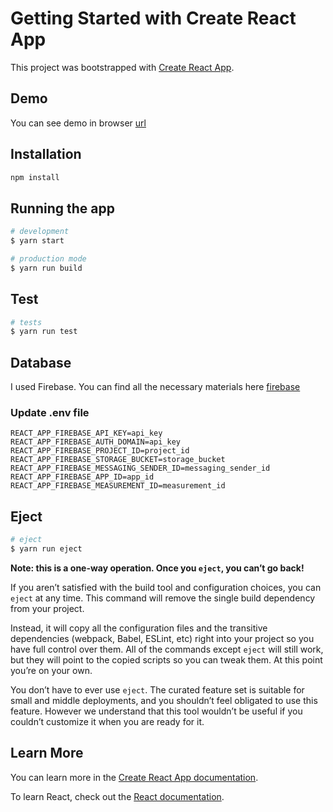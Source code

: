 # Getting Started with Create React App

This project was bootstrapped with [Create React App](https://github.com/facebook/create-react-app).

## Demo

You can see demo in browser [url](https://todo-list-eta-five.vercel.app/)

## Installation

```bash
npm install
```

## Running the app

```bash
# development
$ yarn start

# production mode
$ yarn run build
```

## Test

```bash
# tests
$ yarn run test

```

## Database

I used Firebase.
You can find all the necessary materials here [firebase](https://firebase.google.com/docs/build)

### Update .env file

`REACT_APP_FIREBASE_API_KEY=api_key`
`REACT_APP_FIREBASE_AUTH_DOMAIN=api_key`
`REACT_APP_FIREBASE_PROJECT_ID=project_id`
`REACT_APP_FIREBASE_STORAGE_BUCKET=storage_bucket`
`REACT_APP_FIREBASE_MESSAGING_SENDER_ID=messaging_sender_id`
`REACT_APP_FIREBASE_APP_ID=app_id`
`REACT_APP_FIREBASE_MEASUREMENT_ID=measurement_id`

## Eject

```bash
# eject
$ yarn run eject

```

**Note: this is a one-way operation. Once you `eject`, you can’t go back!**

If you aren’t satisfied with the build tool and configuration choices, you can `eject` at any time. This command will remove the single build dependency from your project.

Instead, it will copy all the configuration files and the transitive dependencies (webpack, Babel, ESLint, etc) right into your project so you have full control over them. All of the commands except `eject` will still work, but they will point to the copied scripts so you can tweak them. At this point you’re on your own.

You don’t have to ever use `eject`. The curated feature set is suitable for small and middle deployments, and you shouldn’t feel obligated to use this feature. However we understand that this tool wouldn’t be useful if you couldn’t customize it when you are ready for it.

## Learn More

You can learn more in the [Create React App documentation](https://facebook.github.io/create-react-app/docs/getting-started).

To learn React, check out the [React documentation](https://reactjs.org/).
